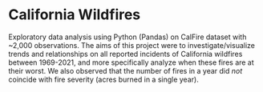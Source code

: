 # California Wildfires

Exploratory data analysis using Python (Pandas) on CalFire dataset with ~2,000 observations. The aims of this project were to investigate/visualize trends and relationships on all reported incidents of California wildfires between 1969-2021, and more specifically analyze when these fires are at their worst. We also observed that the number of fires in a year did *not* coincide with fire severity (acres burned in a single year).
